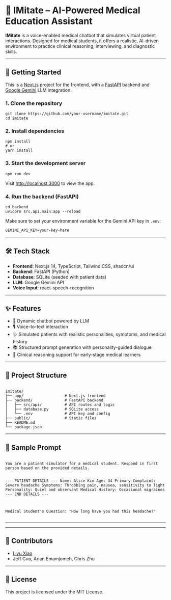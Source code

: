 <h1>🧠 IMitate – AI-Powered Medical Education Assistant</h1>

<p><strong>IMitate</strong> is a voice-enabled medical chatbot that simulates virtual patient interactions. Designed for medical students, it offers a realistic, AI-driven environment to practice clinical reasoning, interviewing, and diagnostic skills.</p>

<hr />

<h2>🚀 Getting Started</h2>

<p>This is a <a href="https://nextjs.org" target="_blank">Next.js</a> project for the frontend, with a <a href="https://fastapi.tiangolo.com" target="_blank">FastAPI</a> backend and <a href="https://deepmind.google/technologies/gemini" target="_blank">Google Gemini</a> LLM integration.</p>

<h3>1. Clone the repository</h3>
<pre><code>git clone https://github.com/your-username/imitate.git
cd imitate
</code></pre>

<h3>2. Install dependencies</h3>
<pre><code>npm install
# or
yarn install
</code></pre>

<h3>3. Start the development server</h3>
<pre><code>npm run dev</code></pre>
<p>Visit <a href="http://localhost:3000" target="_blank">http://localhost:3000</a> to view the app.</p>

<h3>4. Run the backend (FastAPI)</h3>
<pre><code>cd backend
uvicorn src.api.main:app --reload
</code></pre>

<p>Make sure to set your environment variable for the Gemini API key in <code>.env</code>:</p>
<pre><code>GEMINI_API_KEY=your-key-here</code></pre>

<hr />

<h2>🛠️ Tech Stack</h2>
<ul>
  <li><strong>Frontend</strong>: Next.js 14, TypeScript, Tailwind CSS, shadcn/ui</li>
  <li><strong>Backend</strong>: FastAPI (Python)</li>
  <li><strong>Database</strong>: SQLite (seeded with patient data)</li>
  <li><strong>LLM</strong>: Google Gemini API</li>
  <li><strong>Voice Input</strong>: react-speech-recognition</li>
</ul>

<hr />

<h2>✨ Features</h2>
<ul>
  <li>🔄 Dynamic chatbot powered by LLM</li>
  <li>🎙️ Voice-to-text interaction</li>
  <li>🩺 Simulated patients with realistic personalities, symptoms, and medical history</li>
  <li>📚 Structured prompt generation with personality-guided dialogue</li>
  <li>🧠 Clinical reasoning support for early-stage medical learners</li>
</ul>

<hr />

<h2>🧩 Project Structure</h2>
<pre><code>
imitate/
├── app/                  # Next.js frontend
├── backend/              # FastAPI backend
│   ├── src/api/          # API routes and logic
│   ├── database.py       # SQLite access
│   └── .env              # API key and config
├── public/               # Static files
├── README.md
└── package.json
</code></pre>

<hr />

<h2>🧪 Sample Prompt</h2>
<pre><code>
You are a patient simulator for a medical student. Respond in first person based on the provided details.

--- PATIENT DETAILS ---
Name: Alice Kim
Age: 34
Primary Complaint: Severe headache
Symptoms: Throbbing pain, nausea, sensitivity to light
Personality: Quiet and observant
Medical History: Occasional migraines
--- END DETAILS ---

Medical Student's Question: "How long have you had this headache?"
</code></pre>

<hr />


<hr />

<h2>🤝 Contributors</h2>
<ul>
  <li><a href="https://github.com/liyuxiao2" target="_blank">Liyu Xiao</a></li>
  <li>Jeff Guo, Arian Emamjomeh, Chris Zhu</li>
</ul>

<hr />

<h2>📜 License</h2>
<p>This project is licensed under the MIT License.</p>
